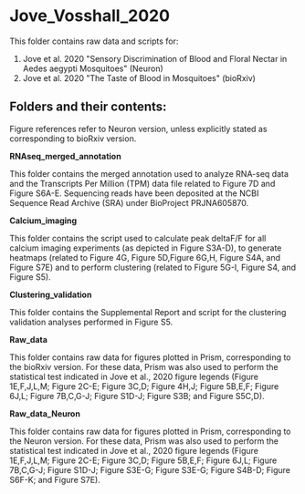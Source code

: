 # Jove_Vosshall_2020
This folder contains raw data and scripts for:
1. Jove et al. 2020 "Sensory Discrimination of Blood and Floral Nectar in Aedes aegypti Mosquitoes" (Neuron)
2. Jove et al. 2020 "The Taste of Blood in Mosquitoes" (bioRxiv)

## Folders and their contents:

Figure references refer to Neuron version, unless explicitly stated as corresponding to bioRxiv version.

**RNAseq_merged_annotation**

This folder contains the merged annotation used to analyze RNA-seq data and the Transcripts Per Million (TPM) data file related to Figure 7D and Figure S6A-E. Sequencing reads have been deposited at the NCBI Sequence Read Archive (SRA) under BioProject PRJNA605870.


**Calcium_imaging**

This folder contains the script used to calculate peak deltaF/F for all calcium imaging experiments (as depicted in Figure S3A-D), to generate heatmaps (related to Figure 4G, Figure 5D,Figure 6G,H, Figure S4A, and Figure S7E) and to perform clustering (related to Figure 5G-I, Figure S4, and Figure S5). 


**Clustering_validation**

This folder contains the Supplemental Report and script for the clustering validation analyses performed in Figure S5. 

**Raw_data**

This folder contains raw data for figures plotted in Prism, corresponding to the bioRxiv version. For these data, Prism was also used to perform the statistical test indicated in Jove et al., 2020 figure legends (Figure 1E,F,J,L,M; Figure 2C-E; Figure 3C,D; Figure 4H,J; Figure 5B,E,F; Figure 6J,L; Figure 7B,C,G-J; Figure S1D-J; Figure S3B; and Figure S5C,D). 

**Raw_data_Neuron**

This folder contains raw data for figures plotted in Prism, corresponding to the Neuron version. For these data, Prism was also used to perform the statistical test indicated in Jove et al., 2020 figure legends (Figure 1E,F,J,L,M; Figure 2C-E; Figure 3C,D; Figure 5B,E,F; Figure 6J,L; Figure 7B,C,G-J; Figure S1D-J; Figure S3E-G; Figure S3E-G; Figure S4B-D; Figure S6F-K; and Figure S7E). 




